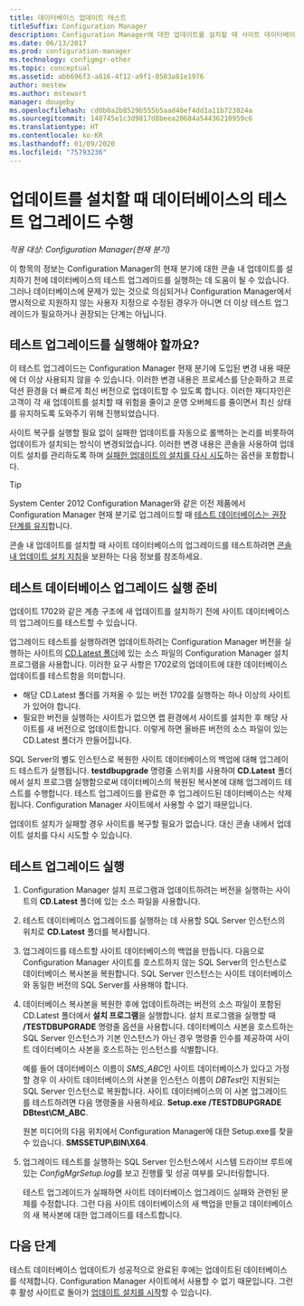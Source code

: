 ```yaml
---
title: 데이터베이스 업데이트 테스트
titleSuffix: Configuration Manager
description: Configuration Manager에 대한 업데이트를 설치할 때 사이트 데이터베이스의 테스트 업그레이드를 수행합니다.
ms.date: 06/13/2017
ms.prod: configuration-manager
ms.technology: configmgr-other
ms.topic: conceptual
ms.assetid: abb696f3-a816-4f12-a9f1-0503a81e1976
author: mestew
ms.author: mstewart
manager: dougeby
ms.openlocfilehash: cd0b0a2b8529b555b5aad48ef4dd1a11b723824a
ms.sourcegitcommit: 148745e1c3d9817d8beea20684a54436210959c6
ms.translationtype: HT
ms.contentlocale: ko-KR
ms.lasthandoff: 01/09/2020
ms.locfileid: "75793236"
---
```

# <a name="test-the-database-upgrade-when-installing-an-update"></a>업데이트를 설치할 때 데이터베이스의 테스트 업그레이드 수행

*적용 대상: Configuration Manager(현재 분기)*

이 항목의 정보는 Configuration Manager의 현재 분기에 대한 콘솔 내 업데이트를 설치하기 전에 데이터베이스의 테스트 업그레이드를 실행하는 데 도움이 될 수 있습니다. 그러나 데이터베이스에 문제가 있는 것으로 의심되거나 Configuration Manager에서 명시적으로 지원하지 않는 사용자 지정으로 수정된 경우가 아니면 더 이상 테스트 업그레이드가 필요하거나 권장되는 단계는 아닙니다.

## <a name="do-i-need-to-run-a-test-upgrade"></a>테스트 업그레이드를 실행해야 할까요?
이 테스트 업그레이드는 Configuration Manager 현재 분기에 도입된 변경 내용 때문에 더 이상 사용되지 않을 수 있습니다. 이러한 변경 내용은 프로세스를 단순화하고 프로덕션 환경을 더 빠르게 최신 버전으로 업데이트할 수 있도록 합니다. 이러한 재디자인은 고객이 각 새 업데이트를 설치할 때 위험을 줄이고 운영 오버헤드를 줄이면서 최신 상태를 유지하도록 도와주기 위해 진행되었습니다.

사이트 복구를 실행할 필요 없이 실패한 업데이트를 자동으로 롤백하는 논리를 비롯하여 업데이트가 설치되는 방식이 변경되었습니다. 이러한 변경 내용은 콘솔을 사용하여 업데이트 설치를 관리하도록 하며 [실패한 업데이트의 설치를 다시 시도](/sccm/core/servers/manage/install-in-console-updates#bkmk_retry)하는 옵션을 포함합니다.

> [!TIP]
> System Center 2012 Configuration Manager와 같은 이전 제품에서 Configuration Manager 현재 분기로 업그레이드할 때 [테스트 데이터베이스는 권장 단계를 유지](/sccm/core/servers/deploy/install/upgrade-to-configuration-manager#bkmk_test)합니다.

콘솔 내 업데이트를 설치할 때 사이트 데이터베이스의 업그레이드를 테스트하려면 [콘솔 내 업데이트 설치 지침](/sccm/core/servers/manage/install-in-console-updates#bkmk_install)을 보완하는 다음 정보를 참조하세요.

## <a name="prepare-to-run-a-test-database-upgrade"></a>테스트 데이터베이스 업그레이드 실행 준비  
업데이트 1702와 같은 계층 구조에 새 업데이트를 설치하기 전에 사이트 데이터베이스의 업그레이드를 테스트할 수 있습니다.

업그레이드 테스트를 실행하려면 업데이트하려는 Configuration Manager 버전을 실행하는 사이트의 [CD.Latest 폴더](/sccm/core/servers/manage/the-cd.latest-folder)에 있는 소스 파일의 Configuration Manager 설치 프로그램을 사용합니다. 이러한 요구 사항은 1702로의 업데이트에 대한 데이터베이스 업데이트를 테스트함을 의미합니다.
-   해당 CD.Latest 폴더를 가져올 수 있는 버전 1702를 실행하는 하나 이상의 사이트가 있어야 합니다.
-   필요한 버전을 실행하는 사이트가 없으면 랩 환경에서 사이트를 설치한 후 해당 사이트를 새 버전으로 업데이트합니다. 이렇게 하면 올바른 버전의 소스 파일이 있는 CD.Latest 폴더가 만들어집니다.

SQL Server의 별도 인스턴스로 복원한 사이트 데이터베이스의 백업에 대해 업그레이드 테스트가 실행됩니다.  **testdbupgrade** 명령줄 스위치를 사용하여 **CD.Latest** 폴더에서 설치 프로그램 실행함으로써 데이터베이스의 복원된 복사본에 대해 업그레이드 테스트를 수행합니다. 테스트 업그레이드를 완료한 후 업그레이드된 데이터베이스는 삭제됩니다. Configuration Manager 사이트에서 사용할 수 없기 때문입니다.

업데이트 설치가 실패할 경우 사이트를 복구할 필요가 없습니다. 대신 콘솔 내에서 업데이트 설치를 다시 시도할 수 있습니다.

##  <a name="run-the-test-upgrade"></a>테스트 업그레이드 실행    
1. Configuration Manager 설치 프로그램과 업데이트하려는 버전을 실행하는 사이트의 **CD.Latest** 폴더에 있는 소스 파일을 사용합니다.  

2. 테스트 데이터베이스 업그레이드를 실행하는 데 사용할 SQL Server 인스턴스의 위치로 **CD.Latest** 폴더를 복사합니다.

3. 업그레이드를 테스트할 사이트 데이터베이스의 백업을 만듭니다. 다음으로 Configuration Manager 사이트를 호스트하지 않는 SQL Server의 인스턴스로 데이터베이스 복사본을 복원합니다. SQL Server 인스턴스는 사이트 데이터베이스와 동일한 버전의 SQL Server를 사용해야 합니다.  

4. 데이터베이스 복사본을 복원한 후에 업데이트하려는 버전의 소스 파일이 포함된 CD.Latest 폴더에서 **설치 프로그램**을 실행합니다. 설치 프로그램을 실행할 때 **/TESTDBUPGRADE** 명령줄 옵션을 사용합니다. 데이터베이스 사본을 호스트하는 SQL Server 인스턴스가 기본 인스턴스가 아닌 경우 명령줄 인수를 제공하여 사이트 데이터베이스 사본을 호스트하는 인스턴스를 식별합니다.   

   예를 들어 데이터베이스 이름이 *SMS_ABC*인 사이트 데이터베이스가 있다고 가정할 경우 이 사이트 데이터베이스의 사본을 인스턴스 이름이 *DBTest*인 지원되는 SQL Server 인스턴스로 복원합니다. 사이트 데이터베이스의 이 사본 업그레이드를 테스트하려면 다음 명령줄을 사용하세요. **Setup.exe /TESTDBUPGRADE DBtest\CM_ABC**.  

   원본 미디어의 다음 위치에서 Configuration Manager에 대한 Setup.exe를 찾을 수 있습니다. **SMSSETUP\BIN\X64**.  

5. 업그레이드 테스트를 실행하는 SQL Server 인스턴스에서 시스템 드라이브 루트에 있는 *ConfigMgrSetup.log*를 보고 진행률 및 성공 여부를 모니터링합니다.  

    테스트 업그레이드가 실패하면 사이트 데이터베이스 업그레이드 실패와 관련된 문제를 수정합니다. 그런 다음 사이트 데이터베이스의 새 백업을 만들고 데이터베이스의 새 복사본에 대한 업그레이드를 테스트합니다.  



## <a name="next-steps"></a>다음 단계
테스트 데이터베이스 업데이트가 성공적으로 완료된 후에는 업데이트된 데이터베이스를 삭제합니다. Configuration Manager 사이트에서 사용할 수 없기 때문입니다. 그런 후 활성 사이트로 돌아가 [업데이트 설치를 시작](/sccm/core/servers/manage/install-in-console-updates)할 수 있습니다.
